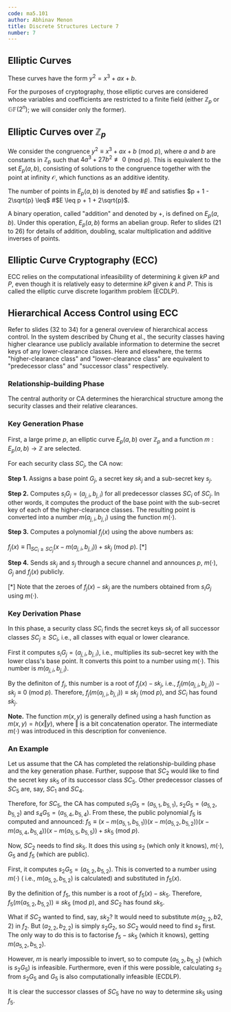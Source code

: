 ```yaml
---
code: ma5.101
author: Abhinav Menon
title: Discrete Structures Lecture 7
number: 7
---
```



## Elliptic Curves
These curves have the form $y^{2} = x^{3} + ax + b$.

For the purposes of cryptography, those elliptic curves are considered whose variables and coefficients are restricted to a finite field (either $\mathbb{Z}_{p}$ or $\mathbb{GF}(2^{n})$; we will consider only the former).


## Elliptic Curves over $\mathbb{Z}_{p}$
We consider the congruence $y^{2} \equiv x^{3} + ax + b$ (mod $p$), where $a$ and $b$ are constants in $\mathbb{Z}_ {p}$ such that $4a^{3} + 27b^{2} \not\equiv 0$ (mod $p$). This is equivalent to the set $E _{p}(a,b)$, consisting of solutions to the congruence together with the point at infinity $\mathcal{O}$, which functions as an additive identity.

The number of points in $E_{p}(a,b)$ is denoted by #$E$ and satisfies $p + 1 - 2\sqrt{p} \leq$ #$E \leq p + 1 + 2\sqrt{p}$.

A binary operation, called "addition" and denoted by $+$, is defined on $E_{p}(a,b)$. Under this operation, $E_{p}(a,b)$ forms an abelian group. Refer to slides (21 to 26) for details of addition, doubling, scalar multiplication and additive inverses of points.


## Elliptic Curve Cryptography (ECC)
ECC relies on the computational infeasibility of determining $k$ given $kP$ and $P$, even though it is relatively easy to determine $kP$ given $k$ and $P$. This is called the elliptic curve discrete logarithm problem (ECDLP).


## Hierarchical Access Control using ECC
Refer to slides (32 to 34) for a general overview of hierarchical access control. In the system described by Chung et al., the security classes having higher clearance use publicly available information to determine the secret keys of any lower-clearance classes. Here and elsewhere, the terms "higher-clearance class" and "lower-clearance class" are equivalent to "predecessor class" and "successor class" respectively.

### Relationship-building Phase
The central authority or CA determines the hierarchical structure among the security classes and their relative clearances.

### Key Generation Phase
First, a large prime $p$, an elliptic curve $E_{p}(a,b)$ over $\mathbb{Z}_ {p}$ and a function $m: E _{p}(a,b) \rightarrow \mathbb{Z}$ are selected.

For each security class $SC_{j}$, the CA now:

**Step 1.** Assigns a base point $G_{j}$, a secret key $sk_{j}$ and a sub-secret key $s_{j}$.

**Step 2.** Computes $s_{i}G_{j} = (a_{j,i},b_{j,i})$ for all predecessor classes $SC_{i}$ of $SC_{j}$. In other words, it computes the product of the base point with the sub-secret key of each of the higher-clearance classes. The resulting point is converted into a number $m(a_{j,i},b_{j,i})$ using the function $m(\cdot)$.

**Step 3.** Computes a polynomial $f_{j}(x)$ using the above numbers as:

$f_{j}(x) \equiv \prod_{SC_{i} \geq SC_{j}} (x - m(a_{j,i},b_{j,i})) + sk_{j}$ (mod $p$). [*]

**Step 4.** Sends $sk_{j}$ and $s_{j}$ through a secure channel and announces $p$, $m(\cdot)$, $G_{j}$ and $f_{j}(x)$ publicly.

[*] Note that the zeroes of $f_{j}(x) - sk_{j}$ are the numbers obtained from $s_{i}G_{j}$ using $m(\cdot)$.

### Key Derivation Phase
In this phase, a security class $SC_{i}$ finds the secret keys $sk_{j}$ of all successor classes $SC_{j} \geq SC_{i}$, i.e., all classes with equal or lower clearance.

First it computes $s_{i}G_{j} = (a_{j,i},b_{j,i})$, i.e., multiplies its sub-secret key with the lower class's base point. It converts this point to a number using $m(\cdot)$. This number is $m(a_{j,i},b_{j,i})$.

By the definiton of $f_{j}$, this number is a root of $f_{j}(x) - sk_{j}$, i.e., $f_{j}(m(a_{j,i},b_{j,i})) - sk_{j} \equiv 0$ (mod $p$). Therefore, $f_{j}(m(a_{j,i},b_{j,i})) \equiv sk_{j}$ (mod $p$), and $SC_{i}$ has found $sk_{j}$.

**Note.** The function $m(x,y)$ is generally defined using a hash function as $m(x,y) = h(x \Vert y)$, where $\Vert$ is a bit concatenation operator. The intermediate $m(\cdot)$ was introduced in this description for convenience.

### An Example
Let us assume that the CA has completed the relationship-building phase and the key generation phase. Further, suppose that $SC_{2}$ would like to find the secret key $sk_{5}$ of its successor class $SC_{5}$. Other predecessor classes of $SC_{5}$ are, say, $SC_{1}$ and $SC_{4}$.

Therefore, for $SC_{5}$, the CA has computed $s_{1}G_{5} = (a_{5,1},b_{5,1})$, $s_{2}G_{5} = (a_{5,2},b_{5,2})$ and $s_{4}G_{5} = (a_{5,4},b_{5,4})$. From these, the public polynomial $f_{5}$ is computed and announced: $f_{5} \equiv (x - m(a_{5,1},b_{5,1}))(x - m(a_{5,2},b_{5,2}))(x - m(a_{5,4},b_{5,4}))(x - m(a_{5,5},b_{5,5})) + sk_{5}$ (mod $p$).



Now, $SC_{2}$ needs to find $sk_{5}$. It does this using $s_{2}$ (which only it knows), $m(\cdot)$, $G_{5}$ and $f_{5}$ (which are public).

First, it computes $s_{2}G_{5} = (a_{5,2},b_{5,2})$. This is converted to a number using $m(\cdot)$ ( i.e., $m(a_{5,2},b_{5,2})$ is calculated) and substituted in $f_{5}(x)$.

By the definition of $f_{5}$, this number is a root of $f_{5}(x) - sk_{5}$. Therefore, $f_{5}(m(a_{5,2},b_{5,2})) \equiv sk_{5}$ (mod $p$), and $SC_{2}$ has found $sk_{5}$.

What if $SC_2$ wanted to find, say, $sk_2$? It would need to substitute $m(a_{2,2},b{2,2})$ in $f_2$. But $(a_{2,2},b_{2,2})$ is simply $s_2G_2$, so $SC_2$ would need to find $s_2$ first. The only way to do this is to factorise $f_5 - sk_5$ (which it knows), getting $m(a_{5,2},b_{5,2})$.

However, $m$ is nearly impossible to invert, so to compute $(a_{5,2},b_{5,2})$ (which is $s_2G_5$) is infeasible. Furthermore, even if this were possible, calculating $s_2$ from $s_2G_5$ and $G_5$ is also computationally infeasible (ECDLP).


It is clear the successor classes of $SC_{5}$ have no way to determine $sk_{5}$ using $f_{5}$.

